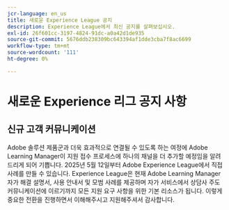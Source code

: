 ```yaml
---
jcr-language: en_us
title: 새로운 Experience League 공지
description: Experience League에서 최신 공지를 살펴보십시오.
exl-id: 26f601cc-3197-4824-91dc-a0a42d1de935
source-git-commit: 5676ddb238309bc643394af1dde3cba7f8ac6699
workflow-type: tm+mt
source-wordcount: '111'
ht-degree: 0%

---
```


# 새로운 Experience 리그 공지 사항

## 신규 고객 커뮤니케이션

Adobe 솔루션 제품군과 더욱 효과적으로 연결될 수 있도록 하는 여정에 Adobe Learning Manager이 지원 접수 프로세스에 하나의 채널을 더 추가할 예정임을 알려 드리게 되어 기쁩니다. 2025년 5월 12일부터 Adobe Experience League에서 직접 사례를 만들 수 있습니다. Experience League은 현재 Adobe Learning Manager 자가 해결 설명서, 사용 안내서 및 모범 사례를 제공하며 자가 서비스에서 상담사 주도 커뮤니케이션에 이르기까지 모든 지원 요구 사항을 위한 기본 리소스가 됩니다. 이렇게 중요한 전환을 진행하면서 이해해주시고 지원해주셔서 감사합니다.
